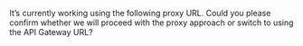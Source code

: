 It’s currently working using the following proxy URL. Could you please confirm whether we will proceed with the proxy approach or switch to using the API Gateway URL?

